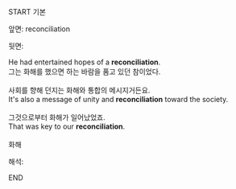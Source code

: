 START
기본

앞면:
reconciliation


뒷면:
<div>He had entertained hopes of a <strong>reconciliation</strong>. </div><div><div>그는 화해를 했으면 하는 바람을 품고 있던 참이었다.</div></div><div><br></div><div><div><div>사회를 향해 던지는 화해와 통합의 메시지거든요.</div></div><div><div>It's also a message of unity and <strong>reconciliation</strong> toward the society.</div></div></div><div><br></div><div><div><div>그것으로부터 화해가 일어났었죠.</div></div><div><div>That was key to our <strong>reconciliation</strong>.</div></div></div><div><br></div><div>화해</div>


해석:

END